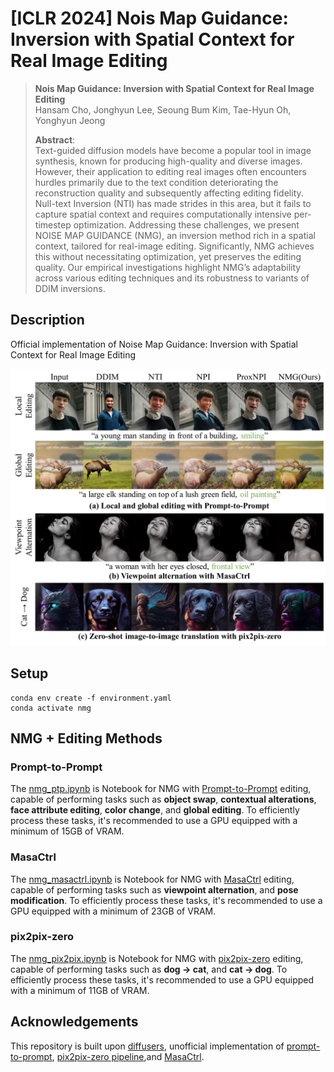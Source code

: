 # [ICLR 2024] Nois Map Guidance: Inversion with Spatial Context for Real Image Editing

<!-- [![arXiv](dd)](dd) -->

> **Nois Map Guidance: Inversion with Spatial Context for Real Image Editing**<br>
> Hansam Cho, Jonghyun Lee, Seoung Bum Kim, Tae-Hyun Oh, Yonghyun Jeong<br>
> 
>**Abstract**: <br>
Text-guided diffusion models have become a popular tool in image synthesis, known for producing high-quality and diverse images. However, their application to editing real images often encounters hurdles primarily due to the text condition deteriorating the reconstruction quality and subsequently affecting editing fidelity. Null-text Inversion (NTI) has made strides in this area, but it fails to capture spatial context and requires computationally intensive per-timestep optimization. Addressing these challenges, we present NOISE MAP GUIDANCE (NMG), an inversion method rich in a spatial context, tailored for real-image editing. Significantly, NMG achieves this without necessitating optimization, yet preserves the editing quality. Our empirical investigations highlight NMG’s adaptability across various editing techniques and its robustness to variants of DDIM inversions.

## Description
Official implementation of Noise Map Guidance: Inversion with Spatial Context for Real Image Editing 

![image](images/teaser.jpg)

## Setup
```
conda env create -f environment.yaml
conda activate nmg
```

## NMG + Editing Methods

### Prompt-to-Prompt
The [nmg_ptp.ipynb](nmg_ptp.ipynb) is Notebook for NMG with [Prompt-to-Prompt](https://arxiv.org/abs/2208.01626) editing, capable of performing tasks such as  **object swap**, **contextual alterations**, **face attribute editing**, **color change**, and **global editing**. To efficiently process these tasks, it's recommended to use a GPU equipped with a minimum of 15GB of VRAM.

### MasaCtrl
The [nmg_masactrl.ipynb](nmg_masactrl.ipynb) is Notebook for NMG with [MasaCtrl](https://arxiv.org/abs/2304.08465) editing, capable of performing tasks such as  **viewpoint alternation**, and **pose modification**. To efficiently process these tasks, it's recommended to use a GPU equipped with a minimum of 23GB of VRAM.

### pix2pix-zero
The [nmg_pix2pix.ipynb](nmg_pix2pix.ipynb) is Notebook for NMG with [pix2pix-zero](https://arxiv.org/abs/2302.03027) editing, capable of performing tasks such as  **dog &rarr; cat**, and **cat &rarr; dog**. To efficiently process these tasks, it's recommended to use a GPU equipped with a minimum of 11GB of VRAM.

## Acknowledgements
This repository is built upon [diffusers](https://huggingface.co/docs/diffusers/index), unofficial implementation of [prompt-to-prompt](https://github.com/Weifeng-Chen/prompt2prompt/tree/main), [pix2pix-zero pipeline](https://github.com/huggingface/diffusers/blob/v0.16.0/src/diffusers/pipelines/stable_diffusion/pipeline_stable_diffusion_pix2pix_zero.py),and [MasaCtrl](https://github.com/TencentARC/MasaCtrl).


<!-- [LDM](https://github.com/CompVis/latent-diffusion), [ControlNet](https://github.com/lllyasviel/ControlNet/tree/main), [Uni-ControlNet](https://github.com/ShihaoZhaoZSH/Uni-ControlNet), and [U<sup>2</sup>-Net](https://github.com/xuebinqin/U-2-Net). ya bois are the real mvps. -->